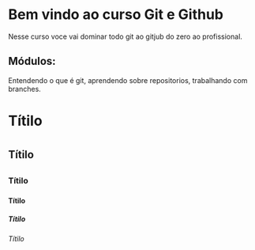 # Bem vindo ao curso Git e Github
Nesse curso voce vai dominar todo git ao gitjub do zero ao profissional.

## Módulos:
Entendendo o que é git, aprendendo sobre repositorios, trabalhando com branches.

# Títilo <h1>
## Títilo <h2>
### Títilo <h3>
#### Títilo <h4>
##### Títilo <h5>
###### Títilo <h6>
